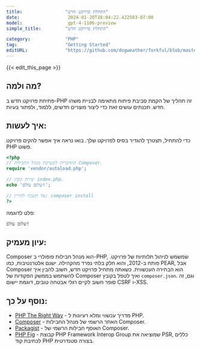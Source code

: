 ```yaml
---
title:                "התחלת פרויקט חדש"
date:                  2024-01-20T18:04:22.422583-07:00
model:                 gpt-4-1106-preview
simple_title:         "התחלת פרויקט חדש"

category:             "PHP"
tag:                  "Getting Started"
editURL:              "https://github.com/dogweather/forkful/blob/master/content/he/php/starting-a-new-project.md"
---
```


{{< edit_this_page >}}

## מה ולמה?

פתיחת פרויקט חדש ב-PHP זה תהליך של הקמת סביבת פיתוח מתאימה לבניית משהו חדש. תכנתים עושים זאת כדי ליצור מוצרים חדשים, ללמוד, ולפתור בעיות.

## איך לעשות:

כדי להתחיל, תצטרך להגדיר בסיס לפרויקט שלך. בואו נראה איך אפשר להקים פרויקט PHP פשוט.

```PHP
<?php
// התחברות למערכת מנהל החבילות Composer.
require 'vendor/autoload.php';

// יצירת קובץ index.php.
echo 'שלום עולם!';

// אל תשכח להריץ: composer install
?>
```
פלט לדוגמה:
```
שלום עולם!
```

## עיון מעמיק:

Composer הוא מנהל חבילות פופולרי ב-PHP, שמשמש לניהול תלותיות של פרויקט. פותח ב-2012, והוא חלק בלתי נפרד מהקהילה. ישנם אלטרנטיבות, כמו PEAR, אבל Composer הוא הבחירה העכשווית. כשאתה מתחיל פרויקט חדש, חשוב להבין איך להשתמש בממשק הפקודות של Composer ואיך לטפל בקובץ `composer.json`. וגם, זה סופר חשוב לקיים רגלי אבטחה טובים, דוגמת יישום CSRF ו-XSS.

## נוסף על כך:

- [PHP The Right Way](https://phptherightway.com/) - מדריך עכשווי ומלא רעיונות ל PHP.
- [Composer](https://getcomposer.org/) - האתר הרשמי של מנהל החבילות Composer.
- [Packagist](https://packagist.org/) - האוסף חבילות הרשמי של Composer.
- [PHP Fig](https://www.php-fig.org/) - קבוצת PHP Framework Interop Group שמוציאה את PSR, כללים לכתיבת קוד PHP בצורה סטנדרטית.
